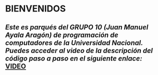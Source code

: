 # **BIENVENIDOS**

## _Este es parqués del GRUPO 10 (Juan Manuel Ayala Aragón) de programación de computadores de la Universidad Nacional. Puedes acceder al video de la descripción del código paso a paso en el siguiente enlace:_ [VIDEO](https://youtu.be/5wr7Innhu74?si=OrouV24SvSqm2q15)
